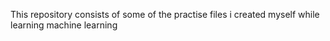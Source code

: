 This repository consists of some of the practise files i created myself while learning machine learning
